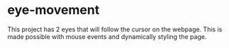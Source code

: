 # eye-movement

This project has 2 eyes that will follow the cursor on the webpage. This is made possible with mouse events and dynamically styling the page.
